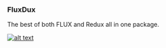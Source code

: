 ### FluxDux
The best of both FLUX and Redux all in one package.

[![alt text][fluxdux_badge]][fluxdux_github]

[fluxdux_badge]: https://nodei.co/npm/fluxdux.png?downloads=true&downloadRank=true&stars=true "fluxdux"
[fluxdux_github]: https://github.com/nquangtrung/fluxdux
